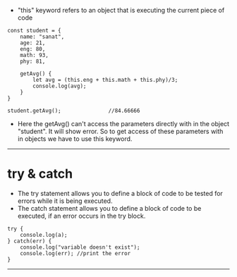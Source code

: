 - "this" keyword refers to an object that is executing the current piece of code

```
const student = {
    name: "sanat",
    age: 21,
    eng: 80,
    math: 93,
    phy: 81,
    
    getAvg() {
        let avg = (this.eng + this.math + this.phy)/3;
        console.log(avg);
    }
}

student.getAvg();               //84.66666
```
- Here the getAvg() can't access the parameters directly with in the object "student". It will show error. So to get access of these parameters with in objects we have to use this keyword.
----------------------------
# try & catch

- The try statement allows you to define a block of code to be tested for errors while it is being executed.
- The catch statement allows you to define a block of code to be executed, if an error occurs in the try block.

```
try {
	console.log(a);
} catch(err) {
	console.log("variable doesn't exist");
	console.log(err); //print the error
}
```
-----------------------
